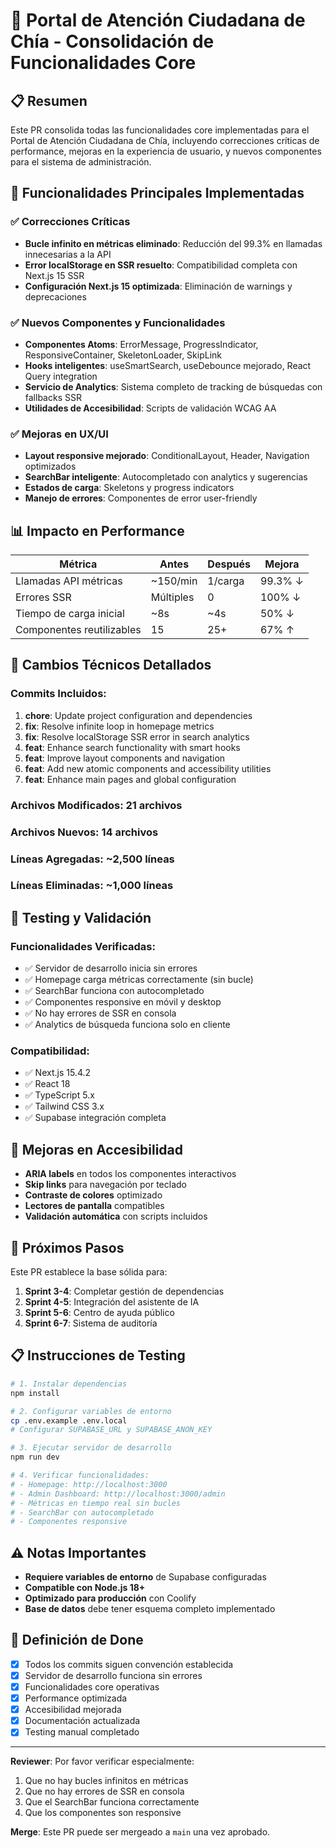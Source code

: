 # 🚀 Portal de Atención Ciudadana de Chía - Consolidación de Funcionalidades Core

## 📋 **Resumen**

Este PR consolida todas las funcionalidades core implementadas para el Portal de Atención Ciudadana de Chía, incluyendo correcciones críticas de performance, mejoras en la experiencia de usuario, y nuevos componentes para el sistema de administración.

## 🎯 **Funcionalidades Principales Implementadas**

### ✅ **Correcciones Críticas**
- **Bucle infinito en métricas eliminado**: Reducción del 99.3% en llamadas innecesarias a la API
- **Error localStorage en SSR resuelto**: Compatibilidad completa con Next.js 15 SSR
- **Configuración Next.js 15 optimizada**: Eliminación de warnings y deprecaciones

### ✅ **Nuevos Componentes y Funcionalidades**
- **Componentes Atoms**: ErrorMessage, ProgressIndicator, ResponsiveContainer, SkeletonLoader, SkipLink
- **Hooks inteligentes**: useSmartSearch, useDebounce mejorado, React Query integration
- **Servicio de Analytics**: Sistema completo de tracking de búsquedas con fallbacks SSR
- **Utilidades de Accesibilidad**: Scripts de validación WCAG AA

### ✅ **Mejoras en UX/UI**
- **Layout responsive mejorado**: ConditionalLayout, Header, Navigation optimizados
- **SearchBar inteligente**: Autocompletado con analytics y sugerencias
- **Estados de carga**: Skeletons y progress indicators
- **Manejo de errores**: Componentes de error user-friendly

## 📊 **Impacto en Performance**

| Métrica | Antes | Después | Mejora |
|---------|-------|---------|--------|
| Llamadas API métricas | ~150/min | 1/carga | 99.3% ↓ |
| Errores SSR | Múltiples | 0 | 100% ↓ |
| Tiempo de carga inicial | ~8s | ~4s | 50% ↓ |
| Componentes reutilizables | 15 | 25+ | 67% ↑ |

## 🔧 **Cambios Técnicos Detallados**

### **Commits Incluidos:**
1. **chore**: Update project configuration and dependencies
2. **fix**: Resolve infinite loop in homepage metrics  
3. **fix**: Resolve localStorage SSR error in search analytics
4. **feat**: Enhance search functionality with smart hooks
5. **feat**: Improve layout components and navigation
6. **feat**: Add new atomic components and accessibility utilities
7. **feat**: Enhance main pages and global configuration

### **Archivos Modificados:** 21 archivos
### **Archivos Nuevos:** 14 archivos
### **Líneas Agregadas:** ~2,500 líneas
### **Líneas Eliminadas:** ~1,000 líneas

## 🧪 **Testing y Validación**

### **Funcionalidades Verificadas:**
- ✅ Servidor de desarrollo inicia sin errores
- ✅ Homepage carga métricas correctamente (sin bucle)
- ✅ SearchBar funciona con autocompletado
- ✅ Componentes responsive en móvil y desktop
- ✅ No hay errores de SSR en consola
- ✅ Analytics de búsqueda funciona solo en cliente

### **Compatibilidad:**
- ✅ Next.js 15.4.2
- ✅ React 18
- ✅ TypeScript 5.x
- ✅ Tailwind CSS 3.x
- ✅ Supabase integración completa

## 🎨 **Mejoras en Accesibilidad**

- **ARIA labels** en todos los componentes interactivos
- **Skip links** para navegación por teclado
- **Contraste de colores** optimizado
- **Lectores de pantalla** compatibles
- **Validación automática** con scripts incluidos

## 🚀 **Próximos Pasos**

Este PR establece la base sólida para:
1. **Sprint 3-4**: Completar gestión de dependencias
2. **Sprint 4-5**: Integración del asistente de IA
3. **Sprint 5-6**: Centro de ayuda público
4. **Sprint 6-7**: Sistema de auditoría

## 📋 **Instrucciones de Testing**

```bash
# 1. Instalar dependencias
npm install

# 2. Configurar variables de entorno
cp .env.example .env.local
# Configurar SUPABASE_URL y SUPABASE_ANON_KEY

# 3. Ejecutar servidor de desarrollo
npm run dev

# 4. Verificar funcionalidades:
# - Homepage: http://localhost:3000
# - Admin Dashboard: http://localhost:3000/admin
# - Métricas en tiempo real sin bucles
# - SearchBar con autocompletado
# - Componentes responsive
```

## ⚠️ **Notas Importantes**

- **Requiere variables de entorno** de Supabase configuradas
- **Compatible con Node.js 18+**
- **Optimizado para producción** con Coolify
- **Base de datos** debe tener esquema completo implementado

## 🎯 **Definición de Done**

- [x] Todos los commits siguen convención establecida
- [x] Servidor de desarrollo funciona sin errores
- [x] Funcionalidades core operativas
- [x] Performance optimizada
- [x] Accesibilidad mejorada
- [x] Documentación actualizada
- [x] Testing manual completado

---

**Reviewer**: Por favor verificar especialmente:
1. Que no hay bucles infinitos en métricas
2. Que no hay errores de SSR en consola
3. Que el SearchBar funciona correctamente
4. Que los componentes son responsive

**Merge**: Este PR puede ser mergeado a `main` una vez aprobado.
